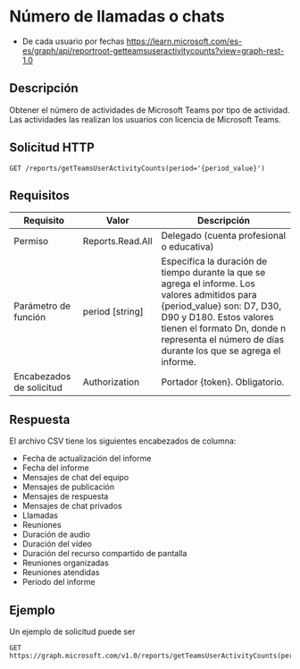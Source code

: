 # Número de llamadas o chats

+ De cada usuario por fechas
	https://learn.microsoft.com/es-es/graph/api/reportroot-getteamsuseractivitycounts?view=graph-rest-1.0

## Descripción

Obtener el número de actividades de Microsoft Teams por tipo de actividad. Las actividades las realizan los usuarios con licencia de Microsoft Teams.

## Solicitud HTTP
```
GET /reports/getTeamsUserActivityCounts(period='{period_value}')
```
## Requisitos

| Requisito  | Valor | Descripción |
| -----------| ----- | ----------- |
| Permiso |  Reports.Read.All | Delegado (cuenta profesional o educativa) |
| Parámetro de función  | period [string]   |  Especifica la duración de tiempo durante la que se agrega el informe. Los valores admitidos para {period_value} son: D7, D30, D90 y D180. Estos valores tienen el formato Dn, donde n representa el número de días durante los que se agrega el informe.   |
| Encabezados de solicitud | Authorization | Portador {token}. Obligatorio. | 
## Respuesta
El archivo CSV tiene los siguientes encabezados de columna:

+ Fecha de actualización del informe
+ Fecha del informe
+ Mensajes de chat del equipo
+ Mensajes de publicación
+ Mensajes de respuesta
+ Mensajes de chat privados
+ Llamadas
+ Reuniones
+ Duración de audio
+ Duración del vídeo
+ Duración del recurso compartido de pantalla
+ Reuniones organizadas
+ Reuniones atendidas
+ Período del informe

## Ejemplo
 Un ejemplo de solicitud puede ser 
 
```
GET https://graph.microsoft.com/v1.0/reports/getTeamsUserActivityCounts(period='D7')
```